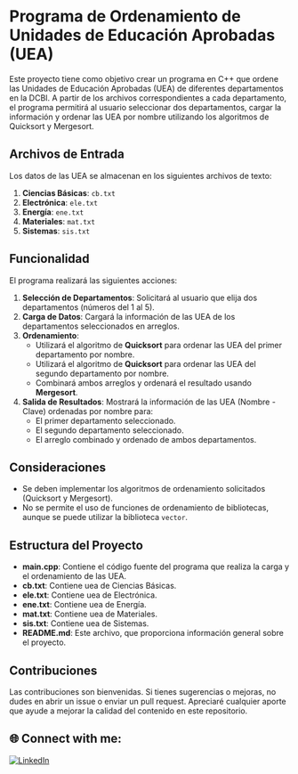 # Programa de Ordenamiento de Unidades de Educación Aprobadas (UEA)

Este proyecto tiene como objetivo crear un programa en C++ que ordene las Unidades de Educación Aprobadas (UEA) de diferentes departamentos en la DCBI. A partir de los archivos correspondientes a cada departamento, el programa permitirá al usuario seleccionar dos departamentos, cargar la información y ordenar las UEA por nombre utilizando los algoritmos de Quicksort y Mergesort.

## Archivos de Entrada

Los datos de las UEA se almacenan en los siguientes archivos de texto:

1. **Ciencias Básicas**: `cb.txt`
2. **Electrónica**: `ele.txt`
3. **Energía**: `ene.txt`
4. **Materiales**: `mat.txt`
5. **Sistemas**: `sis.txt`

## Funcionalidad

El programa realizará las siguientes acciones:

1. **Selección de Departamentos**: Solicitará al usuario que elija dos departamentos (números del 1 al 5).
2. **Carga de Datos**: Cargará la información de las UEA de los departamentos seleccionados en arreglos.
3. **Ordenamiento**: 
   - Utilizará el algoritmo de **Quicksort** para ordenar las UEA del primer departamento por nombre.
   - Utilizará el algoritmo de **Quicksort** para ordenar las UEA del segundo departamento por nombre.
   - Combinará ambos arreglos y ordenará el resultado usando **Mergesort**.
4. **Salida de Resultados**: Mostrará la información de las UEA (Nombre - Clave) ordenadas por nombre para:
   - El primer departamento seleccionado.
   - El segundo departamento seleccionado.
   - El arreglo combinado y ordenado de ambos departamentos.

## Consideraciones

- Se deben implementar los algoritmos de ordenamiento solicitados (Quicksort y Mergesort).
- No se permite el uso de funciones de ordenamiento de bibliotecas, aunque se puede utilizar la biblioteca `vector`.

## Estructura del Proyecto

- **main.cpp**: Contiene el código fuente del programa que realiza la carga y el ordenamiento de las UEA.
- **cb.txt**: Contiene uea de Ciencias Básicas.
- **ele.txt**: Contiene uea de Electrónica.
- **ene.txt**: Contiene uea de Energía.
- **mat.txt**: Contiene uea de Materiales.
- **sis.txt**: Contiene uea de Sistemas.
- **README.md**: Este archivo, que proporciona información general sobre el proyecto.

## Contribuciones
Las contribuciones son bienvenidas. Si tienes sugerencias o mejoras, no dudes en abrir un issue o enviar un pull request. Apreciaré cualquier aporte que ayude a mejorar la calidad del contenido en este repositorio.

## 🌐 Connect with me:
[![LinkedIn](https://img.shields.io/badge/LinkedIn-0077B5?style=for-the-badge&logo=linkedin&logoColor=white)](https://www.linkedin.com/in/cris7cf/)
